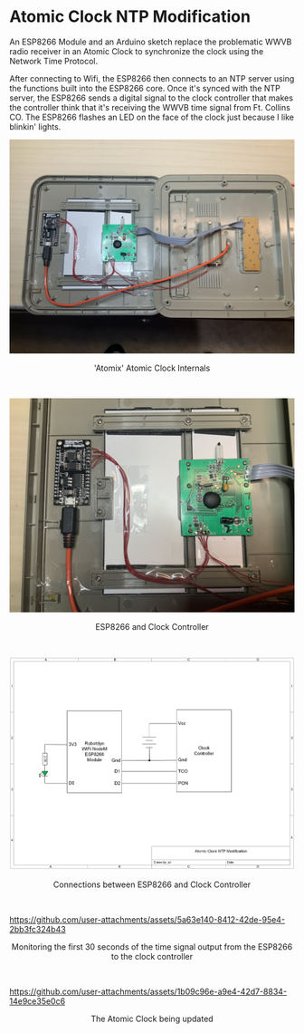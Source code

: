 # Atomic Clock NTP Modification
An ESP8266 Module and an Arduino sketch replace the problematic WWVB radio receiver in an Atomic Clock to synchronize the clock using the Network Time Protocol.

After connecting to Wifi, the ESP8266 then connects to an NTP server using the functions built into the ESP8266 core. Once it's synced with the NTP server, the ESP8266 sends a digital signal to the clock controller that makes the controller think that it's receiving the WWVB time signal from Ft. Collins CO. The ESP8266 flashes an LED on the face of the clock just because I like blinkin' lights.
<p align="center"><img src="/images/Atomic Clock 1.JPG"/>
<p align="center">'Atomix' Atomic Clock Internals</p><br>
<p align="center"><img src="/images/Atomic Clock 2.JPG"/>
<p align="center">ESP8266 and Clock Controller</p><br>
<p align="center"><img src="/images/Atomic Clock NTP Modification.png"/>
<p align="center">Connections between ESP8266 and Clock Controller</p><br>


https://github.com/user-attachments/assets/5a63e140-8412-42de-95e4-2bb3fc324b43
<p align="center">Monitoring the first 30 seconds of the time signal output from the ESP8266 to the clock controller</p><br>


https://github.com/user-attachments/assets/1b09c96e-a9e4-42d7-8834-14e9ce35e0c6
<p align="center">The Atomic Clock being updated</p><br>


